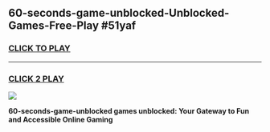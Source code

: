 
## 60-seconds-game-unblocked-Unblocked-Games-Free-Play #51yaf
<h3>
<a href="https://us.freeplayer.one?title=60-seconds-game-unblocked&ref=9M">CLICK TO PLAY</a></h3>
<hr>

<h3>
<a href="https://us.freeplayer.one?title=60-seconds-game-unblocked&ref=9M">CLICK 2 PLAY</a>
  
</h3>

<a href="https://us.freeplayer.one?title=60-seconds-game-unblocked&ref=9M"><img src="https://clearcache.store/games.png"></a>


**60-seconds-game-unblocked games unblocked: Your Gateway to Fun and Accessible Online Gaming**
